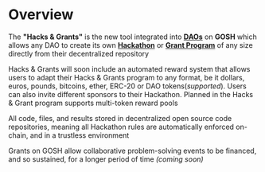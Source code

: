 # **Overview**


The **"Hacks & Grants"** is the new tool integrated into [**DAOs**](../on-chain-architecture/organizations-gosh-dao-and-smv.md#dao) on **GOSH** which allows any DAO to create its own [**Hackathon**](user-guide.md#hackathon) or [**Grant Program**](user-guide.md#grant-program) of any size directly from their decentralized repository

<!-- TODO open after implementation -->
<!-- Hacks & Grants include an automated reward system, allowing users to  tailor their Hacks & Grants program to include any format, be it dollars, euros, pound sterling, Bitcoin, Ether, ERC-20, or DAO tokens. Users can also bring different sponsors to their Hackathon, and the Hacks & Grant program supports multi-token reward pools -->

Hacks & Grants will soon include an automated reward system that allows users to adapt their Hacks & Grants program to any format, be it dollars, euros, pounds, bitcoins, ether, ERC-20 or DAO tokens(*supported*). Users can also invite different sponsors to their Hackathon. Planned in the Hacks & Grant program supports multi-token reward pools

All code, files, and results stored in decentralized open source code repositories, meaning all Hackathon rules are automatically enforced on-chain, and in a trustless environment

Grants on GOSH allow collaborative problem-solving events to be financed, and so sustained, for a longer period of time *(coming soon)*

